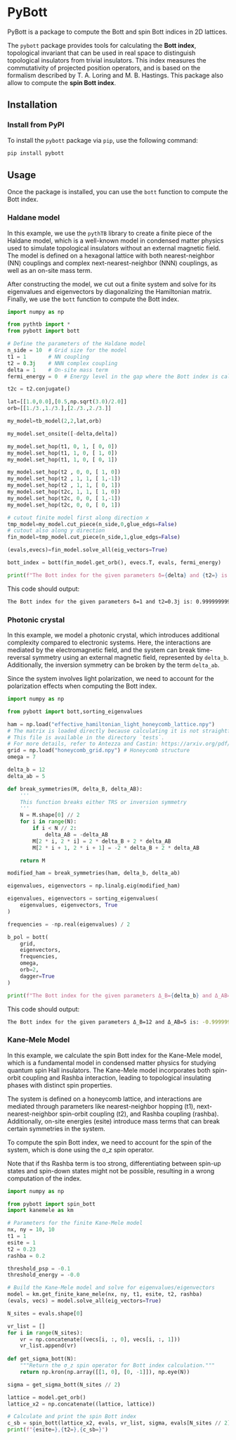 # PyBott

PyBott is a package to compute the Bott and spin Bott indices in 2D lattices.

The `pybott` package provides tools for calculating the **Bott index**, topological invariant that can be used in real space to distinguish topological insulators from trivial insulators. This index measures the commutativity of projected position operators, and is based on the formalism described by T. A. Loring and M. B. Hastings. This package also allow to compute the **spin Bott index**.

## Installation

### Install from PyPI

To install the `pybott` package via `pip`, use the following command:

```bash
pip install pybott
```

## Usage

Once the package is installed, you can use the `bott` function to compute the Bott index.

### Haldane model

In this example, we use the `pythTB` library to create a finite piece
of the Haldane model, which is a well-known model in condensed matter
physics used to simulate topological insulators without an external
magnetic field. The model is defined on a hexagonal lattice with both
nearest-neighbor (NN) couplings and complex next-nearest-neighbor
(NNN) couplings, as well as an on-site mass term.

After constructing the model, we cut out a finite system and solve for
its eigenvalues and eigenvectors by diagonalizing the Hamiltonian
matrix. Finally, we use the `bott` function to compute the Bott index.

```python
import numpy as np

from pythtb import * 
from pybott import bott

# Define the parameters of the Haldane model
n_side = 10  # Grid size for the model
t1 = 1       # NN coupling
t2 = 0.3j    # NNN complex coupling
delta = 1    # On-site mass term
fermi_energy = 0  # Energy level in the gap where the Bott index is calculated

t2c = t2.conjugate()

lat=[[1.0,0.0],[0.5,np.sqrt(3.0)/2.0]]
orb=[[1./3.,1./3.],[2./3.,2./3.]]

my_model=tb_model(2,2,lat,orb)

my_model.set_onsite([-delta,delta])

my_model.set_hop(t1, 0, 1, [ 0, 0])
my_model.set_hop(t1, 1, 0, [ 1, 0])
my_model.set_hop(t1, 1, 0, [ 0, 1])

my_model.set_hop(t2 , 0, 0, [ 1, 0])
my_model.set_hop(t2 , 1, 1, [ 1,-1])
my_model.set_hop(t2 , 1, 1, [ 0, 1])
my_model.set_hop(t2c, 1, 1, [ 1, 0])
my_model.set_hop(t2c, 0, 0, [ 1,-1])
my_model.set_hop(t2c, 0, 0, [ 0, 1])

# cutout finite model first along direction x
tmp_model=my_model.cut_piece(n_side,0,glue_edgs=False)
# cutout also along y direction 
fin_model=tmp_model.cut_piece(n_side,1,glue_edgs=False)

(evals,evecs)=fin_model.solve_all(eig_vectors=True)

bott_index = bott(fin_model.get_orb(), evecs.T, evals, fermi_energy)

print(f"The Bott index for the given parameters δ={delta} and {t2=} is: {bott_index}")
```

This code should output:
```bash
The Bott index for the given parameters δ=1 and t2=0.3j is: 0.9999999999999983
```

### Photonic crystal

In this example, we model a photonic crystal, which introduces
additional complexity compared to electronic systems. Here, the
interactions are mediated by the electromagnetic field, and the system
can break time-reversal symmetry using an external magnetic field,
represented by `delta_b`. Additionally, the inversion symmetry can be
broken by the term `delta_ab`.

Since the system involves light polarization, we need to account for
the polarization effects when computing the Bott index.

```python
import numpy as np

from pybott import bott,sorting_eigenvalues

ham = np.load("effective_hamiltonian_light_honeycomb_lattice.npy")
# The matrix is loaded directly because calculating it is not straightforward.
# This file is available in the directory `tests`.
# For more details, refer to Antezza and Castin: https://arxiv.org/pdf/0903.0765.
grid = np.load("honeycomb_grid.npy") # Honeycomb structure
omega = 7

delta_b = 12
delta_ab = 5

def break_symmetries(M, delta_B, delta_AB):
    '''
    This function breaks either TRS or inversion symmetry
    '''
    N = M.shape[0] // 2
    for i in range(N):
        if i < N // 2:
            delta_AB = -delta_AB
        M[2 * i, 2 * i] = 2 * delta_B + 2 * delta_AB
        M[2 * i + 1, 2 * i + 1] = -2 * delta_B + 2 * delta_AB

    return M

modified_ham = break_symmetries(ham, delta_b, delta_ab)

eigenvalues, eigenvectors = np.linalg.eig(modified_ham)

eigenvalues, eigenvectors = sorting_eigenvalues(
    eigenvalues, eigenvectors, True
)

frequencies = -np.real(eigenvalues) / 2

b_pol = bott(
    grid,
    eigenvectors,
    frequencies,
    omega,
    orb=2,
    dagger=True
)

print(f"The Bott index for the given parameters Δ_B={delta_b} and Δ_AB={delta_ab} is: {b_pol}")
```

This code should output:
```bash
The Bott index for the given parameters Δ_B=12 and Δ_AB=5 is: -0.9999999999999082
```

### Kane-Mele Model

In this example, we calculate the spin Bott index for the Kane-Mele
model, which is a fundamental model in condensed matter physics for
studying quantum spin Hall insulators. The Kane-Mele model
incorporates both spin-orbit coupling and Rashba interaction, leading
to topological insulating phases with distinct spin properties.

The system is defined on a honeycomb lattice, and interactions are
mediated through parameters like nearest-neighbor hopping (t1),
next-nearest-neighbor spin-orbit coupling (t2), and Rashba coupling
(rashba). Additionally, on-site energies (esite) introduce mass terms
that can break certain symmetries in the system.

To compute the spin Bott index, we need to account for the spin of the
system, which is done using the σ_z spin operator.

Note that if ths Rashba term is too strong, differentiating between
spin-up states and spin-down states might not be possible, resulting
in a wrong computation of the index.

```python
import numpy as np

from pybott import spin_bott
import kanemele as km

# Parameters for the finite Kane-Mele model
nx, ny = 10, 10
t1 = 1
esite = 1
t2 = 0.23
rashba = 0.2

threshold_psp = -0.1
threshold_energy = -0.0

# Build the Kane-Mele model and solve for eigenvalues/eigenvectors
model = km.get_finite_kane_mele(nx, ny, t1, esite, t2, rashba)
(evals, vecs) = model.solve_all(eig_vectors=True)

N_sites = evals.shape[0]

vr_list = []
for i in range(N_sites):
    vr = np.concatenate((vecs[i, :, 0], vecs[i, :, 1]))
    vr_list.append(vr)
    
def get_sigma_bott(N):
    """Return the σ_z spin operator for Bott index calculation."""
    return np.kron(np.array([[1, 0], [0, -1]]), np.eye(N))

sigma = get_sigma_bott(N_sites // 2)

lattice = model.get_orb()
lattice_x2 = np.concatenate((lattice, lattice))

# Calculate and print the spin Bott index
c_sb = spin_bott(lattice_x2, evals, vr_list, sigma, evals[N_sites // 2], -0.1,)
print(f"{esite=},{t2=},{c_sb=}")
```	
